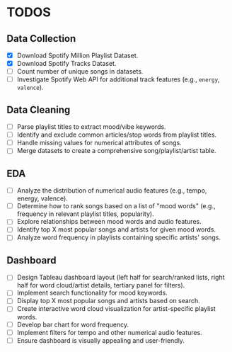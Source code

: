 # TODOS

## Data Collection

 - [x] Download Spotify Million Playlist Dataset.
 - [x] Download Spotify Tracks Dataset.
 - [ ] Count number of unique songs in datasets.
 - [ ] Investigate Spotify Web API for additional track features (e.g., `energy`, `valence`).

## Data Cleaning

 - [ ] Parse playlist titles to extract mood/vibe keywords.
 - [ ] Identify and exclude common articles/stop words from playlist titles.
 - [ ] Handle missing values for numerical attributes of songs.
 - [ ] Merge datasets to create a comprehensive song/playlist/artist table.

## EDA

 - [ ] Analyze the distribution of numerical audio features (e.g., tempo, energy, valence).
 - [ ] Determine how to rank songs based on a list of "mood words" (e.g., frequency in relevant playlist titles, popularity).
 - [ ] Explore relationships between mood words and audio features.
 - [ ] Identify top X most popular songs and artists for given mood words.
 - [ ] Analyze word frequency in playlists containing specific artists' songs.

## Dashboard

 - [ ] Design Tableau dashboard layout (left half for search/ranked lists, right half for word cloud/artist details, tertiary panel for filters).
 - [ ] Implement search functionality for mood keywords.
 - [ ] Display top X most popular songs and artists based on search.
 - [ ] Create interactive word cloud visualization for artist-specific playlist words.
 - [ ] Develop bar chart for word frequency.
 - [ ] Implement filters for tempo and other numerical audio features.
 - [ ] Ensure dashboard is visually appealing and user-friendly.
